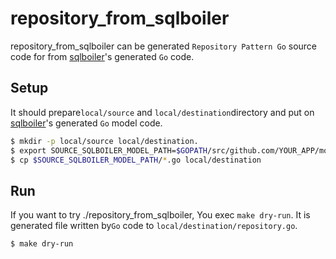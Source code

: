 # repository_from_sqlboiler
repository_from_sqlboiler can be generated `Repository Pattern Go` source code for from [sqlboiler](https://github.com/volatiletech/sqlboiler)'s generated `Go` code.

## Setup
It should prepare`local/source` and `local/destination`directory and put on [sqlboiler](https://github.com/volatiletech/sqlboiler)'s generated `Go` model code.
```bash
$ mkdir -p local/source local/destination.
$ export SOURCE_SQLBOILER_MODEL_PATH=$GOPATH/src/github.com/YOUR_APP/model
$ cp $SOURCE_SQLBOILER_MODEL_PATH/*.go local/destination
```

## Run
If you want to try ./repository_from_sqlboiler, You exec `make dry-run`. It is generated file written by`Go` code to `local/destination/repository.go`.
```bash
$ make dry-run
```

